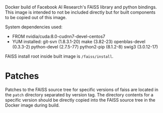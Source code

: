 Docker build of Facebook AI Research's FAISS library and python bindings.
This image is intended to not be included directly but for built components to
be copied out of this image.

System dependencies used:
  - FROM nvidia/cuda:8.0-cudnn7-devel-centos7
  - YUM installed:
      git-svn (1.8.3.1-20)
      make (3.82-23)
      openblas-devel (0.3.3-2)
      python-devel (2.7.5-77)
      python2-pip (8.1.2-8)
      swig3 (3.0.12-17)

FAISS install root inside built image is ``/faiss/install``.

# Patches
Patches to the FAISS source tree for specific versions of faiss are located in
the ``patch`` directory separated by version tag. The directory contents for a
specific version should be directly copied into the FAISS source tree in the
Docker image during build.
